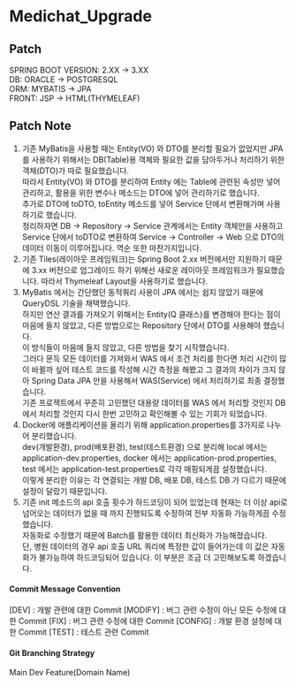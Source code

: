  # Medichat_Upgrade

## Patch
SPRING BOOT VERSION: 2.XX -> 3.XX<br>
DB: ORACLE -> POSTGRESQL<br>
ORM: MYBATIS -> JPA<br>
FRONT: JSP -> HTML(THYMELEAF)<br>

## Patch Note
1. 기존 MyBatis을 사용할 때는 Entity(VO) 와 DTO를 분리할 필요가 없었지만 JPA를 사용하기 위해서는 DB(Table)용 객체와 필요한 값을 담아두거나 처리하기 위한 객체(DTO)가 따로 필요했습니다.<br>
   따라서 Entity(VO) 와 DTO를 분리하여 Entity 에는 Table에 관련된 속성만 넣어 관리하고, 활용을 위한 변수나 메소드는 DTO에 넣어 관리하기로 했습니다.<br>
   추가로 DTO에 toDTO, toEntity 메소드를 넣어 Service 단에서 변환해가며 사용하기로 했습니다.<br>
   정리하자면 DB -> Repository -> Service 관계에서는 Entity 객체만을 사용하고<br>
   Service 단에서 toDTO로 변환하여 Service -> Controller -> Web 으로 DTO의 데이터 이동이 이루어집니다. 역순 또한 마찬가지입니다.
2. 기존 Tiles(레이아웃 프레임워크)는 Spring Boot 2.xx 버전에서만 지원하기 때문에 3.xx 버전으로 업그레이드 하기 위해선 새로운 레이아웃 프레임워크가 필요했습니다. 따라서 Thymeleaf Layout을 사용하기로 했습니다.
3. MyBatis 에서는 간단했던 동적쿼리 사용이 JPA 에서는 쉽지 않았기 때문에 QueryDSL 기술을 채택했습니다.<br>
   하지만 연산 결과를 가져오기 위해서는 Entity(Q 클래스)를 변경해야 한다는 점이 마음에 들지 않았고, 다른 방법으로는 Repository 단에서 DTO를 사용해야 했습니다.<br>
   이 방식들이 마음에 들지 않았고, 다른 방법을 찾기 시작했습니다.<br>
   그러다 문득 모든 데이터를 가져와서 WAS 에서 조건 처리를 한다면 처리 시간이 많이 바뀔까 싶어 테스트 코드를 작성해 시간 측정을 해봤고 그 결과의 차이가 크지 않아 Spring Data JPA 만을 사용해서 WAS(Service) 에서 처리하기로 최종 결정했습니다.<br>
   기존 프로젝트에서 꾸준히 고민했던 대용량 데이터를 WAS 에서 처리할 것인지 DB 에서 처리할 것인지 다시 한번 고민하고 확인해볼 수 있는 기회가 되었습니다.
4. Docker에 애플리케이션을 올리기 위해 application.properties를 3가지로 나누어 분리했습니다.<br>
   dev(개발환경), prod(배포환경), test(테스트환경) 으로 분리해 local 에서는 application-dev.properties, docker 에서는 application-prod.properties, test 에서는 application-test.properties로 각각 매핑되게끔 설정했습니다.<br>
   이렇게 분리한 이유는 각 연결되는 개발 DB, 배포 DB, 테스트 DB 가 다르기 때문에 설정이 달랐기 때문입니다.
5. 기존 init 메소드의 api 호출 횟수가 하드코딩이 되어 있었는데 현재는 더 이상 api로 넘어오는 데이터가 없을 때 까지 진행되도록 수정하여 전부 자동화 가능하게끔 수정했습니다.<br>
   자동화로 수정했기 때문에 Batch를 활용한 데이터 최신화가 가능해졌습니다.<br>
   단, 병원 데이터의 경우 api 호출 URL 쿼리에 특정한 값이 들어가는데 이 값은 자동화가 불가능하여 하드코딩되어 있습니다. 이 부분은 조금 더 고민해보도록 하겠습니다.


#### Commit Message Convention
[DEV] : 개발 관련에 대한 Commit
[MODIFY] : 버그 관련 수정이 아닌 모든 수정에 대한 Commit
[FIX] : 버그 관련 수정에 대한 Commit
[CONFIG] : 개발 환경 설정에 대한 Commit
[TEST] : 테스트 관련 Commit

#### Git Branching Strategy
Main
Dev
Feature(Domain Name)
